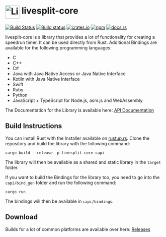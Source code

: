 <h1> <img src="https://raw.githubusercontent.com/LiveSplit/LiveSplit/master/LiveSplit/Resources/Icon.png" alt="LiveSplit" height="42" width="45" align="top"/> livesplit-core</h1>

[![Build Status](https://travis-ci.org/CryZe/livesplit-core.svg?branch=master)](https://travis-ci.org/CryZe/livesplit-core)
[![Build status](https://ci.appveyor.com/api/projects/status/bvv4un099w94kari/branch/master?svg=true)](https://ci.appveyor.com/project/CryZe/livesplit-core/branch/master)
[![crates.io](https://img.shields.io/crates/v/livesplit-core.svg)](https://crates.io/crates/livesplit-core)
[![npm](https://img.shields.io/npm/v/livesplit-core.svg)](https://www.npmjs.com/package/livesplit-core)
[![docs.rs](https://docs.rs/livesplit-core/badge.svg)](https://docs.rs/livesplit-core/)

livesplit-core is a library that provides a lot of functionality for creating a speedrun timer.
It can be used directly from Rust.
Additional Bindings are available for the following programming languages:

 - C
 - C++
 - C#
 - Java with Java Native Access or Java Native Interface
 - Kotlin with Java Native Interface
 - Swift
 - Ruby
 - Python
 - JavaScript + TypeScript for Node.js, asm.js and WebAssembly

The Documentation for the Library is available here: [API Documentation](https://docs.rs/livesplit-core/)

## Build Instructions

You can install Rust with the Installer available on [rustup.rs](https://rustup.rs/).
Clone the repository and build the library with the following command:

```
cargo build --release -p livesplit-core-capi
```

The library will then be available as a shared and static library in the `target` folder.

If you want to build the Bindings for the library too, you need to go into the `capi/bind_gen` folder and run the following command:

```
cargo run
```

The bindings will then be available in `capi/bindings`.

## Download

Builds for a lot of common platforms are available over here: [Releases](https://github.com/LiveSplit/livesplit-core/releases)
